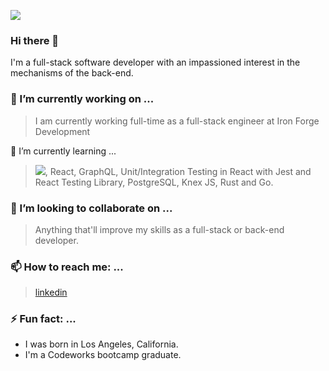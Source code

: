 ![](https://github.com/ninjarogue/banner.png)

### Hi there 👋

I'm a full-stack software developer with an impassioned interest in the mechanisms of the back-end.
<!--
**ninjarogue/ninjarogue** is a ✨ _special_ ✨ repository because its `README.md` (this file) appears on your GitHub profile.
-->

### 🔭 I’m currently working on ...
 
> I am currently working full-time as a full-stack engineer at Iron Forge Development

🌱 I’m currently learning ...

> <img src="https://camo.githubusercontent.com/07a94b89bb59d04dcae61cd2b4bdfcbaf316e5504eece3f1065c932239603210/68747470733a2f2f696d672e736869656c64732e696f2f62616467652f2d547970655363726970742d3331373843363f6c6f676f3d74797065736372697074266c6f676f436f6c6f723d7768697465267374796c653d666f722d7468652d6261646765" />, React, GraphQL, Unit/Integration Testing in React with Jest and React Testing Library, PostgreSQL, Knex JS, Rust and Go.

### 👯 I’m looking to collaborate on ...

> Anything that'll improve my skills as a full-stack or back-end developer.
<!--
- 🤔 I’m looking for help with ...
- 💬 Ask me about ...
-->
### 📫 How to reach me: ...

> [linkedin](https://www.linkedin.com/in/aric-jiang/)

### ⚡ Fun fact: ...

- I was born in Los Angeles, California.
- I'm a Codeworks bootcamp graduate. 
